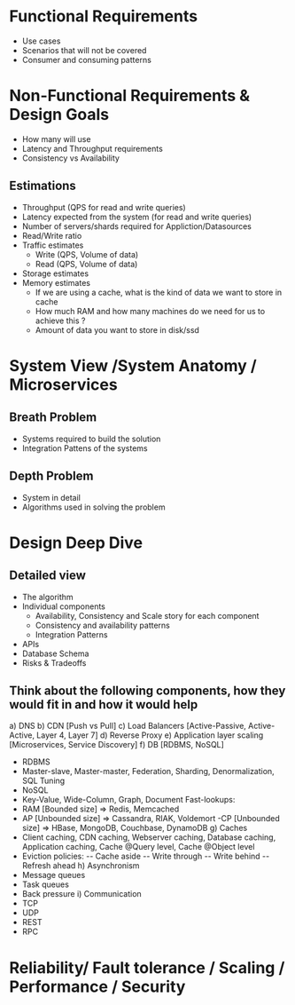 # Functional Requirements
- Use cases
- Scenarios that will not be covered 
- Consumer and consuming patterns

# Non-Functional Requirements & Design Goals
- How many will use
- Latency and Throughput requirements
- Consistency vs Availability

## Estimations
- Throughput (QPS for read and write queries)
- Latency expected from the system (for read and write queries)
- Number of servers/shards required for Appliction/Datasources
- Read/Write ratio
- Traffic estimates
  - Write (QPS, Volume of data)
  - Read  (QPS, Volume of data)
- Storage estimates 
- Memory estimates
  - If we are using a cache, what is the kind of data we want to store in cache
  - How much RAM and how many machines do we need for us to achieve this ? 
  - Amount of data you want to store in disk/ssd

# System View /System Anatomy / Microservices
## Breath Problem
- Systems required to build the solution
- Integration Pattens of the systems
## Depth Problem
- System in detail
- Algorithms used in solving the problem


# Design Deep Dive
## Detailed view
- The algorithm
- Individual components
  - Availability, Consistency and Scale story for each component
  - Consistency and availability patterns 
  - Integration Patterns
- APIs
- Database Schema
- Risks & Tradeoffs
## Think about the following components, how they would fit in and how it would help
a) DNS
b) CDN [Push vs Pull]
c) Load Balancers [Active-Passive, Active-Active, Layer 4, Layer 7]
d) Reverse Proxy
e) Application layer scaling [Microservices, Service Discovery]
f) DB [RDBMS, NoSQL]
- RDBMS
- Master-slave, Master-master, Federation, Sharding, Denormalization, SQL Tuning
- NoSQL
- Key-Value, Wide-Column, Graph, Document
Fast-lookups:
- RAM  [Bounded size] => Redis, Memcached
- AP [Unbounded size] => Cassandra, RIAK, Voldemort
-CP [Unbounded size] => HBase, MongoDB, Couchbase, DynamoDB
g) Caches
- Client caching, CDN caching, Webserver caching, Database caching, Application caching, Cache @Query level, Cache @Object level
- Eviction policies:
-- Cache aside
-- Write through
-- Write behind
-- Refresh ahead
h) Asynchronism
- Message queues
- Task queues
- Back pressure
i) Communication
- TCP
- UDP
- REST
- RPC
# Reliability/ Fault tolerance / Scaling / Performance / Security 